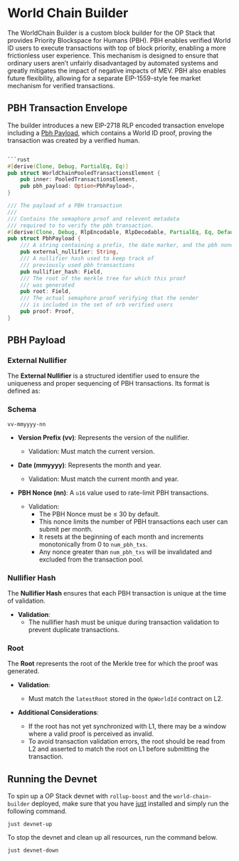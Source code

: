# World Chain Builder

The WorldChain Builder is a custom block builder for the OP Stack that provides Priority Blockspace for Humans (PBH). PBH enables verified World ID users to execute transactions with top of block priority, enabling a more frictionless user experience. This mechanism is designed to ensure that ordinary users aren’t unfairly disadvantaged by automated systems and greatly mitigates the impact of negative impacts of MEV. PBH also enables future flexibility, allowing for a separate EIP-1559-style fee market mechanism for verified transactions.


## PBH Transaction Envelope
The builder introduces a new EIP-2718 RLP encoded transaction envelope including a [Pbh Payload](https://github.com/worldcoin/world-chain/blob/8d60a1e79dbb3be68db075d49b3d0a8a67e45b3e/world-chain-builder/src/pbh/payload.rs#L50), which contains a World ID proof, proving the transaction was created by a verified human.

```rust

```rust
#[derive(Clone, Debug, PartialEq, Eq)]
pub struct WorldChainPooledTransactionsElement {
    pub inner: PooledTransactionsElement,
    pub pbh_payload: Option<PbhPayload>,
}

/// The payload of a PBH transaction
///
/// Contains the semaphore proof and relevent metadata
/// required to to verify the pbh transaction.
#[derive(Clone, Debug, RlpEncodable, RlpDecodable, PartialEq, Eq, Default)]
pub struct PbhPayload {
    /// A string containing a prefix, the date marker, and the pbh nonce
    pub external_nullifier: String,
    /// A nullifier hash used to keep track of
    /// previously used pbh transactions
    pub nullifier_hash: Field,
    /// The root of the merkle tree for which this proof
    /// was generated
    pub root: Field,
    /// The actual semaphore proof verifying that the sender
    /// is included in the set of orb verified users
    pub proof: Proof,
}

```

## PBH Payload

### External Nullifier

The **External Nullifier** is a structured identifier used to ensure the uniqueness and proper sequencing of PBH transactions. Its format is defined as:

### Schema
`vv-mmyyyy-nn`

- **Version Prefix (vv)**: Represents the version of the nullifier.
  - Validation: Must match the current version.

- **Date (mmyyyy)**: Represents the month and year.
  - Validation: Must match the current month and year.

- **PBH Nonce (nn)**: A `u16` value used to rate-limit PBH transactions.
  - Validation: 
    - The PBH Nonce must be ≤ 30 by default.
    - This nonce limits the number of PBH transactions each user can submit per month.
    - It resets at the beginning of each month and increments monotonically from 0 to `num_pbh_txs`.
    - Any nonce greater than `num_pbh_txs` will be invalidated and excluded from the transaction pool.

### Nullifier Hash

The **Nullifier Hash** ensures that each PBH transaction is unique at the time of validation.

- **Validation**: 
  - The nullifier hash must be unique during transaction validation to prevent duplicate transactions.


### Root

The **Root** represents the root of the Merkle tree for which the proof was generated.

- **Validation**: 
  - Must match the `latestRoot` stored in the `OpWorldId` contract on L2.

- **Additional Considerations**: 
  - If the root has not yet synchronized with L1, there may be a window where a valid proof is perceived as invalid.
  - To avoid transaction validation errors, the root should be read from L2 and asserted to match the root on L1 before submitting the transaction.





## Running the Devnet
To spin up a OP Stack devnet with `rollup-boost` and the `world-chain-builder` deployed, make sure that you have [just](https://github.com/casey/just?tab=readme-ov-file) installed and simply run the following command.

```
just devnet-up
```

To stop the devnet and clean up all resources, run the command below.

```
just devnet-down
```
